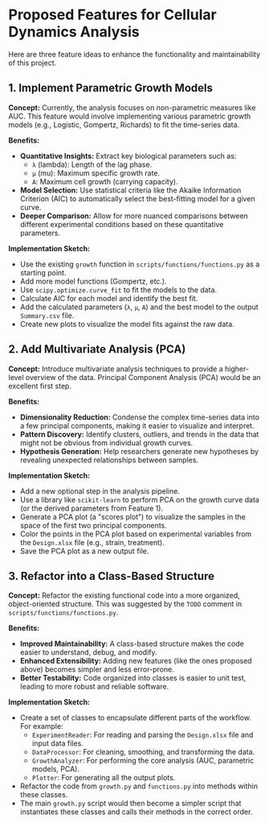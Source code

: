 # Proposed Features for Cellular Dynamics Analysis

Here are three feature ideas to enhance the functionality and maintainability of this project.

## 1. Implement Parametric Growth Models

**Concept:**
Currently, the analysis focuses on non-parametric measures like AUC. This feature would involve implementing various parametric growth models (e.g., Logistic, Gompertz, Richards) to fit the time-series data.

**Benefits:**
- **Quantitative Insights:** Extract key biological parameters such as:
    - `λ` (lambda): Length of the lag phase.
    - `μ` (mu): Maximum specific growth rate.
    - `A`: Maximum cell growth (carrying capacity).
- **Model Selection:** Use statistical criteria like the Akaike Information Criterion (AIC) to automatically select the best-fitting model for a given curve.
- **Deeper Comparison:** Allow for more nuanced comparisons between different experimental conditions based on these quantitative parameters.

**Implementation Sketch:**
- Use the existing `growth` function in `scripts/functions/functions.py` as a starting point.
- Add more model functions (Gompertz, etc.).
- Use `scipy.optimize.curve_fit` to fit the models to the data.
- Calculate AIC for each model and identify the best fit.
- Add the calculated parameters (`λ`, `μ`, `A`) and the best model to the output `Summary.csv` file.
- Create new plots to visualize the model fits against the raw data.

## 2. Add Multivariate Analysis (PCA)

**Concept:**
Introduce multivariate analysis techniques to provide a higher-level overview of the data. Principal Component Analysis (PCA) would be an excellent first step.

**Benefits:**
- **Dimensionality Reduction:** Condense the complex time-series data into a few principal components, making it easier to visualize and interpret.
- **Pattern Discovery:** Identify clusters, outliers, and trends in the data that might not be obvious from individual growth curves.
- **Hypothesis Generation:** Help researchers generate new hypotheses by revealing unexpected relationships between samples.

**Implementation Sketch:**
- Add a new optional step in the analysis pipeline.
- Use a library like `scikit-learn` to perform PCA on the growth curve data (or the derived parameters from Feature 1).
- Generate a PCA plot (a "scores plot") to visualize the samples in the space of the first two principal components.
- Color the points in the PCA plot based on experimental variables from the `Design.xlsx` file (e.g., strain, treatment).
- Save the PCA plot as a new output file.

## 3. Refactor into a Class-Based Structure

**Concept:**
Refactor the existing functional code into a more organized, object-oriented structure. This was suggested by the `TODO` comment in `scripts/functions/functions.py`.

**Benefits:**
- **Improved Maintainability:** A class-based structure makes the code easier to understand, debug, and modify.
- **Enhanced Extensibility:** Adding new features (like the ones proposed above) becomes simpler and less error-prone.
- **Better Testability:** Code organized into classes is easier to unit test, leading to more robust and reliable software.

**Implementation Sketch:**
- Create a set of classes to encapsulate different parts of the workflow. For example:
    - `ExperimentReader`: For reading and parsing the `Design.xlsx` file and input data files.
    - `DataProcessor`: For cleaning, smoothing, and transforming the data.
    - `GrowthAnalyzer`: For performing the core analysis (AUC, parametric models, PCA).
    - `Plotter`: For generating all the output plots.
- Refactor the code from `growth.py` and `functions.py` into methods within these classes.
- The main `growth.py` script would then become a simpler script that instantiates these classes and calls their methods in the correct order.
